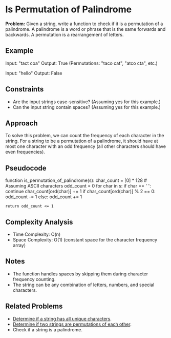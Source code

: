 # Is Permutation of Palindrome

**Problem:** Given a string, write a function to check if it is a permutation of a palindrome. A palindrome is a word or phrase that is the same forwards and backwards. A permutation is a rearrangement of letters.

## Example

Input: "tact coa"
Output: True (Permutations: "taco cat", "atco cta", etc.)

Input: "hello"
Output: False

## Constraints

- Are the input strings case-sensitive? (Assuming yes for this example.)
- Can the input string contain spaces? (Assuming yes for this example.)

## Approach

To solve this problem, we can count the frequency of each character in the string. For a string to be a permutation of a palindrome, it should have at most one character with an odd frequency (all other characters should have even frequencies).

## Pseudocode

function is_permutation_of_palindrome(s):
    char_count = [0] * 128 # Assuming ASCII characters
    odd_count = 0
    for char in s:
        if char == ' ':
            continue
        char_count[ord(char)] += 1
        if char_count[ord(char)] % 2 == 0:
            odd_count -= 1
        else:
            odd_count += 1

    return odd_count <= 1


## Complexity Analysis

- Time Complexity: O(n)
- Space Complexity: O(1) (constant space for the character frequency array)

## Notes

- The function handles spaces by skipping them during character frequency counting.
- The string can be any combination of letters, numbers, and special characters.

## Related Problems

- [Determine if a string has all unique characters](https://github.com/noushin-omidvar/DSA-Odyssey/tree/main/arrays/0-IsUnique).
- [Determine if two strings are permutations of each other](https://github.com/noushin-omidvar/DSA-Odyssey/tree/main/arrays/1-CheckPermutation).
- Check if a string is a palindrome.


